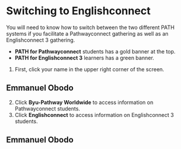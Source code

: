 # Switching to Englishconnect

You will need to know how to switch between the two different PATH systems if you facilitate a Pathwayconnect gathering as well as an Englishconnect 3 gathering.

- **PATH for Pathwayconnect** students has a gold banner at the top.
- **PATH for Englishconnect 3** learners has a green banner.

1. First, click your name in the upper right corner of the screen.

## Emmanuel Obodo

2. Click **Byu-Pathway Worldwide** to access information on Pathwayconnect students.
3. Click **Englishconnect** to access information on Englishconnect 3 students.

## Emmanuel Obodo

